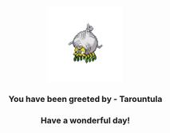 <p align="center">
    <img src="https://raw.githubusercontent.com/PokeAPI/sprites/master/sprites/pokemon/917.png" width="150" height="150">
</p>
<h3 align="center">You have been greeted by - <b>Tarountula</b></h3>
<h3 align="center">Have a wonderful day!</h3>
